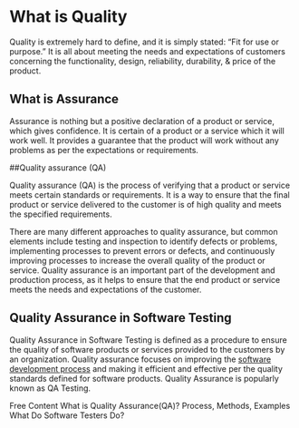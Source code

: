 # What is Quality

Quality is extremely hard to define, and it is simply stated: “Fit for use or purpose.” It is all about meeting the needs and expectations of customers concerning the functionality, design, reliability, durability, & price of the product.

## What is Assurance

Assurance is nothing but a positive declaration of a product or service, which gives confidence. It is certain of a product or a service which it will work well. It provides a guarantee that the product will work without any problems as per the expectations or requirements.


##Quality assurance (QA)

Quality assurance (QA) is the process of verifying that a product or service meets certain standards or requirements. It is a way to ensure that the final product or service delivered to the customer is of high quality and meets the specified requirements.

There are many different approaches to quality assurance, but common elements include testing and inspection to identify defects or problems, implementing processes to prevent errors or defects, and continuously improving processes to increase the overall quality of the product or service. Quality assurance is an important part of the development and production process, as it helps to ensure that the end product or service meets the needs and expectations of the customer.

## Quality Assurance in Software Testing

Quality Assurance in Software Testing is defined as a procedure to ensure the quality of software products or services provided to the customers by an organization. Quality assurance focuses on improving the [software development process](https://www.guru99.com/software-development-life-cycle-tutorial.html) and making it efficient and effective per the quality standards defined for software products. Quality Assurance is popularly known as QA Testing.

<ResourceGroupTitle>Free Content</ResourceGroupTitle>
<BadgeLink colorScheme='yellow' badgeText='Read' href='https://www.guru99.com/all-about-quality-assurance.html'>What is Quality Assurance(QA)? Process, Methods, Examples</BadgeLink>
<BadgeLink colorScheme='yellow' badgeText='Read' href='https://www.ministryoftesting.com/dojo/lessons/what-do-software-testers-do-version-0-1'>What Do Software Testers Do?</BadgeLink>
